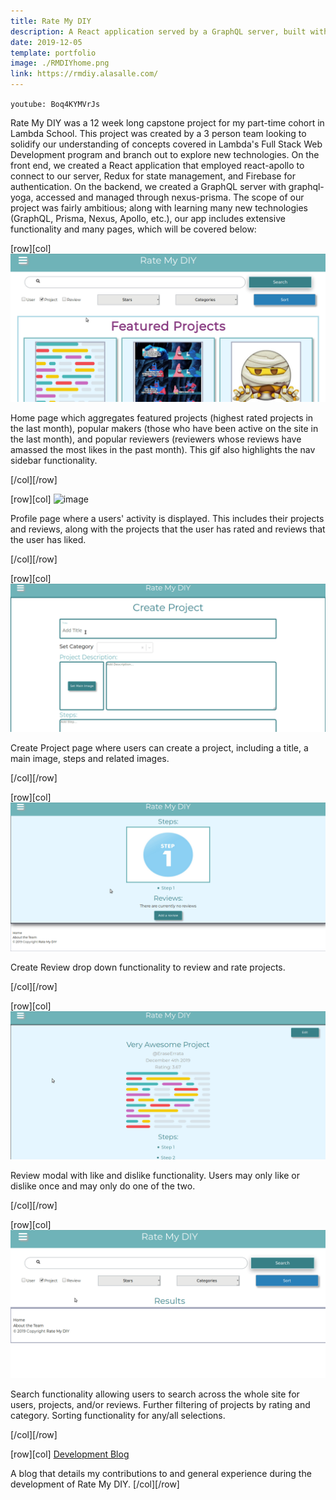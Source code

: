 ```yaml
---
title: Rate My DIY
description: A React application served by a GraphQL server, built with Apollo and Prisma, enabling users to create, share, rate and review DIY projects.
date: 2019-12-05
template: portfolio
image: ./RMDIYhome.png
link: https://rmdiy.alasalle.com/
---
```


`youtube: Boq4KYMVrJs`

Rate My DIY was a 12 week long capstone project for my part-time cohort in Lambda School. This project was created by a 3 person team looking to solidify our understanding of concepts covered in Lambda's Full Stack Web Development program and branch out to explore new technologies. On the front end, we created a React application that employed react-apollo to connect to our server, Redux for state management, and Firebase for authentication. On the backend, we created a GraphQL server with graphql-yoga, accessed and managed through nexus-prisma. The scope of our project was fairly ambitious; along with learning many new technologies (GraphQL, Prisma, Nexus, Apollo, etc.), our app includes extensive functionality and many pages, which will be covered below:

[row][col]
![image](./HomeAndNav.gif)

Home page which aggregates featured projects (highest rated projects in the last month), popular makers (those who have been active on the site in the last month), and popular reviewers (reviewers whose reviews have amassed the most likes in the past month). This gif also highlights the nav sidebar functionality.

[/col][/row]

[row][col]
![image](./Profile.gif)

Profile page where a users' activity is displayed. This includes their projects and reviews, along with the projects that the user has rated and reviews that the user has liked.

[/col][/row]

[row][col]
![image](./CreateAProject.gif)

Create Project page where users can create a project, including a title, a main image, steps and related images.

[/col][/row]

[row][col]
![image](./Review.gif)

Create Review drop down functionality to review and rate projects.

[/col][/row]

[row][col]
![image](./RateReview.gif)

Review modal with like and dislike functionality. Users may only like or dislike once and may only do one of the two.

[/col][/row]

[row][col]
![image](./Search.gif)

Search functionality allowing users to search across the whole site for users, projects, and/or reviews. Further filtering of projects by rating and category. Sorting functionality for any/all selections.

[/col][/row]

[row][col]
<a href="https://alasallelabs.netlify.com/" target="_blank" rel="noopener noreferrer">Development Blog</a>

A blog that details my contributions to and general experience during the development of Rate My DIY.
[/col][/row]
